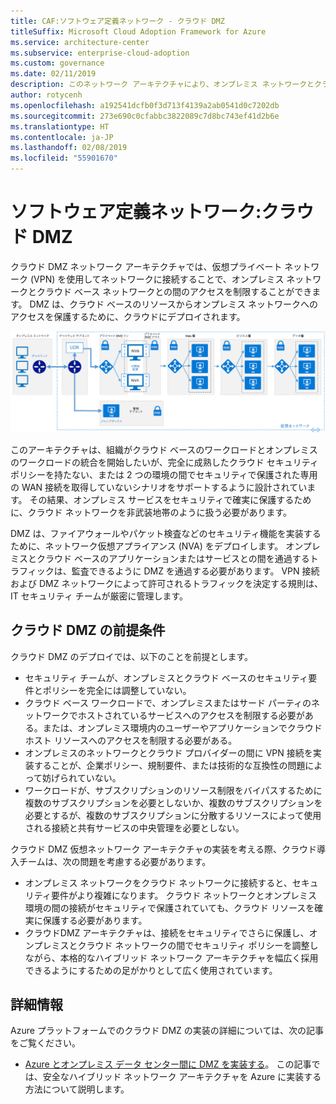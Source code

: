 ```yaml
---
title: CAF:ソフトウェア定義ネットワーク - クラウド DMZ
titleSuffix: Microsoft Cloud Adoption Framework for Azure
ms.service: architecture-center
ms.subservice: enterprise-cloud-adoption
ms.custom: governance
ms.date: 02/11/2019
description: このネットワーク アーキテクチャにより、オンプレミス ネットワークとクラウド ベース ネットワークの間のアクセスを制限することができます。
author: rotycenh
ms.openlocfilehash: a192541dcfb0f3d713f4139a2ab0541d0c7202db
ms.sourcegitcommit: 273e690c0cfabbc3822089c7d8bc743ef41d2b6e
ms.translationtype: HT
ms.contentlocale: ja-JP
ms.lasthandoff: 02/08/2019
ms.locfileid: "55901670"
---
```

# <a name="software-defined-networks-cloud-dmz"></a>ソフトウェア定義ネットワーク:クラウド DMZ

クラウド DMZ ネットワーク アーキテクチャでは、仮想プライベート ネットワーク (VPN) を使用してネットワークに接続することで、オンプレミス ネットワークとクラウド ベース ネットワークとの間のアクセスを制限することができます。 DMZ は、クラウド ベースのリソースからオンプレミス ネットワークへのアクセスを保護するために、クラウドにデプロイされます。

![セキュリティ保護されたハイブリッド ネットワーク アーキテクチャ](../../../reference-architectures/dmz/images/dmz-private.png)

このアーキテクチャは、組織がクラウド ベースのワークロードとオンプレミスのワークロードの統合を開始したいが、完全に成熟したクラウド セキュリティ ポリシーを持たない、または 2 つの環境の間でセキュリティで保護された専用の WAN 接続を取得していないシナリオをサポートするように設計されています。 その結果、オンプレミス サービスをセキュリティで確実に保護するために、クラウド ネットワークを非武装地帯のように扱う必要があります。

DMZ は、ファイアウォールやパケット検査などのセキュリティ機能を実装するために、ネットワーク仮想アプライアンス (NVA) をデプロイします。 オンプレミスとクラウド ベースのアプリケーションまたはサービスとの間を通過するトラフィックは、監査できるように DMZ を通過する必要があります。 VPN 接続および DMZ ネットワークによって許可されるトラフィックを決定する規則は、IT セキュリティ チームが厳密に管理します。

## <a name="cloud-dmz-assumptions"></a>クラウド DMZ の前提条件

クラウド DMZ のデプロイでは、以下のことを前提とします。

- セキュリティ チームが、オンプレミスとクラウド ベースのセキュリティ要件とポリシーを完全には調整していない。
- クラウド ベース ワークロードで、オンプレミスまたはサード パーティのネットワークでホストされているサービスへのアクセスを制限する必要がある。または、オンプレミス環境内のユーザーやアプリケーションでクラウド ホスト リソースへのアクセスを制限する必要がある。
- オンプレミスのネットワークとクラウド プロバイダーの間に VPN 接続を実装することが、企業ポリシー、規制要件、または技術的な互換性の問題によって妨げられていない。
- ワークロードが、サブスクリプションのリソース制限をバイパスするために複数のサブスクリプションを必要としないか、複数のサブスクリプションを必要とするが、複数のサブスクリプションに分散するリソースによって使用される接続と共有サービスの中央管理を必要としない。

クラウド DMZ 仮想ネットワーク アーキテクチャの実装を考える際、クラウド導入チームは、次の問題を考慮する必要があります。

- オンプレミス ネットワークをクラウド ネットワークに接続すると、セキュリティ要件がより複雑になります。 クラウド ネットワークとオンプレミス環境の間の接続がセキュリティで保護されていても、クラウド リソースを確実に保護する必要があります。
- クラウドDMZ アーキテクチャは、接続をセキュリティでさらに保護し、オンプレミスとクラウド ネットワークの間でセキュリティ ポリシーを調整しながら、本格的なハイブリッド ネットワーク アーキテクチャを幅広く採用できるようにするための足がかりとして広く使用されています。

## <a name="learn-more"></a>詳細情報

Azure プラットフォームでのクラウド DMZ の実装の詳細については、次の記事をご覧ください。

- [Azure とオンプレミス データ センター間に DMZ を実装する](../../../reference-architectures/dmz/secure-vnet-hybrid.md)。 この記事では、安全なハイブリッド ネットワーク アーキテクチャを Azure に実装する方法について説明します。

